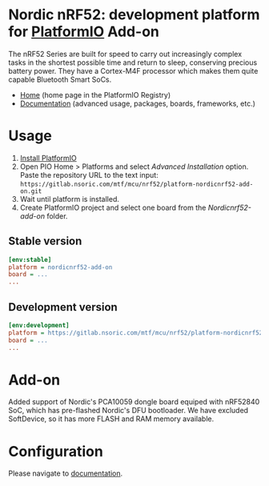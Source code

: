 # Nordic nRF52: development platform for [PlatformIO](https://platformio.org) Add-on

The nRF52 Series are built for speed to carry out increasingly complex tasks in the shortest possible time and return to sleep, conserving precious battery power. They have a Cortex-M4F processor which makes them quite capable Bluetooth Smart SoCs.

* [Home](https://registry.platformio.org/platforms/platformio/nordicnrf52) (home page in the PlatformIO Registry)
* [Documentation](https://docs.platformio.org/page/platforms/nordicnrf52.html) (advanced usage, packages, boards, frameworks, etc.)

# Usage

1. [Install PlatformIO](https://platformio.org)
2. Open PIO Home > Platforms and select *Advanced Installation* option. Paste the repository URL to the text input:
`https://gitlab.nsoric.com/mtf/mcu/nrf52/platform-nordicnrf52-add-on.git`
3. Wait until platform is installed.
4. Create PlatformIO project and select one board from the *Nordicnrf52-add-on* folder.

## Stable version

```ini
[env:stable]
platform = nordicnrf52-add-on
board = ...
...
```

## Development version

```ini
[env:development]
platform = https://gitlab.nsoric.com/mtf/mcu/nrf52/platform-nordicnrf52-add-on.git
board = ...
...
```
# Add-on
Added support of Nordic's PCA10059 dongle board equiped with nRF52840 SoC, which has pre-flashed Nordic's DFU bootloader. We have excluded SoftDevice, so it has more FLASH and RAM memory available.

# Configuration

Please navigate to [documentation](https://docs.platformio.org/page/platforms/nordicnrf52.html).
